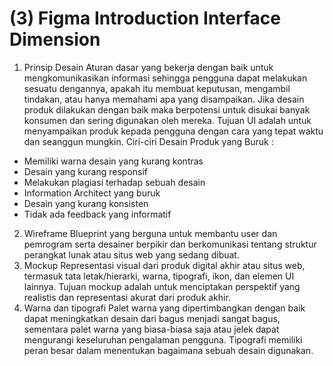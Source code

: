 # (3) Figma Introduction Interface Dimension
1. Prinsip Desain
Aturan dasar yang bekerja dengan baik untuk mengkomunikasikan informasi sehingga pengguna dapat melakukan sesuatu dengannya, apakah itu membuat keputusan, mengambil tindakan, atau hanya memahami apa yang disampaikan. Jika desain produk dilakukan dengan baik maka berpotensi untuk disukai banyak konsumen dan sering digunakan oleh mereka.
Tujuan UI adalah untuk menyampaikan produk kepada pengguna dengan cara yang tepat waktu dan seanggun mungkin.
Ciri-ciri Desain Produk yang Buruk :
- Memiliki warna desain yang kurang kontras
- Desain yang kurang responsif
- Melakukan plagiasi terhadap sebuah desain
- Information Architect yang buruk
- Desain yang kurang konsisten
- Tidak ada feedback yang informatif
2. Wireframe
Blueprint yang berguna untuk membantu user dan pemrogram serta desainer berpikir dan berkomunikasi tentang struktur perangkat lunak atau situs web yang sedang dibuat.
3. Mockup
Representasi visual dari produk digital akhir atau situs web, termasuk tata letak/hierarki, warna, tipografi, ikon, dan elemen UI lainnya. Tujuan mockup adalah untuk menciptakan perspektif yang realistis dan representasi akurat dari produk akhir.
4. Warna dan tipografi
Palet warna yang dipertimbangkan dengan baik dapat meningkatkan desain dari bagus menjadi sangat bagus, sementara palet warna yang biasa-biasa saja atau jelek dapat mengurangi keseluruhan pengalaman pengguna. Tipografi memiliki peran besar dalam menentukan bagaimana sebuah desain digunakan.